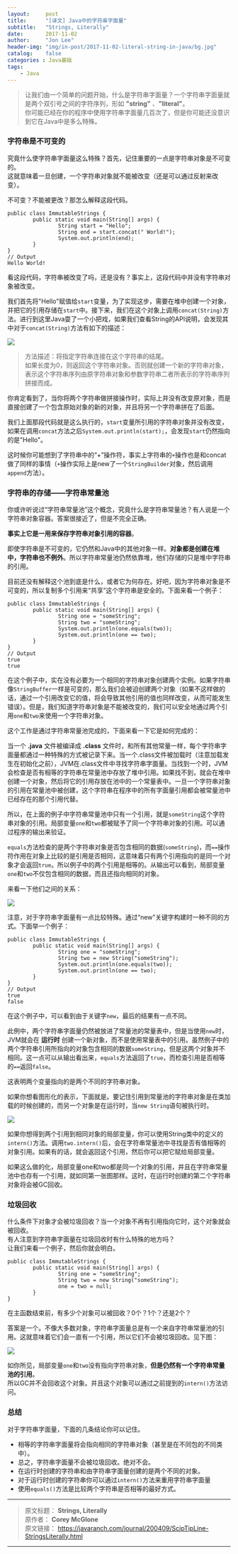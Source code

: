 ```yaml
---
layout:     post
title:      "[译文] Java中的字符串字面量"
subtitle:   "Strings, Literally"
date:       2017-11-02
author:     "Jon Lee"
header-img: "img/in-post/2017-11-02-literal-string-in-java/bg.jpg"
catalog:    false
categories : Java基础
tags:
    - Java
---
```


>让我们由一个简单的问题开始，什么是字符串字面量？一个字符串字面量就是两个双引号之间的字符序列，形如 **"string"** 、**"literal"**。  
你可能已经在你的程序中使用字符串字面量几百次了，但是你可能还没意识到它在Java中是多么特殊。

### 字符串是不可变的

究竟什么使字符串字面量这么特殊？首先，记住重要的一点是字符串对象是不可变的。  
这就意味着一旦创建，一个字符串对象就不能被改变（还是可以通过反射来改变）。

不可变？不能被更改？那怎么解释这段代码。

    public class ImmutableStrings {
            public static void main(String[] args) {
                    String start = "Hello";
                    String end = start.concat(" World!");
                    System.out.println(end);
            }
    }
    // Output
    Hello World!

看这段代码，字符串被改变了吗，还是没有？事实上，这段代码中并没有字符串对象被改变。

我们首先将"Hello"赋值给`start`变量，为了实现这步，需要在堆中创建一个对象，并把它的引用存储在`start`中。接下来，我们在这个对象上调用`concat(String)`方法。进行到这里Java耍了一个小把戏，如果我们查看String的API说明，会发现其中对于`concat(String)`方法有如下的描述：

![](/img/in-post/2017-11-02-literal-string-in-java/1.jpg)

>方法描述：将指定字符串连接在这个字符串的结尾。  
如果长度为0，则返回这个字符串对象。否则就创建一个新的字符串对象，表示这个字符串序列由原字符串对象和参数字符串二者所表示的字符串序列拼接而成。

你肯定看到了，当你将两个字符串做拼接操作时，实际上并没有改变原对象，而是直接创建了一个包含原始对象的新的对象，并且将另一个字符串拼在了后面。

我们上面那段代码就是这么执行的，`start`变量所引用的字符串对象并没有改变，如果在调用`concat`方法之后`System.out.println(start);`，会发现`start`仍然指向的是"Hello"。

这时候你可能想到了字符串中的“+”操作符，事实上字符串的`+`操作也是和concat做了同样的事情（`+`操作实际上是new了一个`StringBuilder`对象，然后调用`append`方法）。

### 字符串的存储——字符串常量池

你或许听说过“字符串常量池”这个概念，究竟什么是字符串常量池？有人说是一个字符串对象容器。答案很接近了，但是不完全正确。

**事实上它是一用来保存字符串对象引用的容器**。

即使字符串是不可变的，它仍然和Java中的其他对象一样。**对象都是创建在堆中，字符串也不例外**。所以字符串常量池仍然依靠堆，他们存储的只是堆中字符串的引用。

目前还没有解释这个池到底是什么，或者它为何存在。好吧，因为字符串对象是不可变的，所以复制多个引用来“共享”这个字符串是安全的。下面来看一个例子：

    public class ImmutableStrings {
            public static void main(String[] args) {
                    String one = "someString";
                    String two = "someString";
                    System.out.println(one.equals(two));
                    System.out.println(one == two);
            }
    }
    // Output
    true
    true

在这个例子中，实在没有必要为一个相同的字符串对象创建两个实例。如果字符串像`StringBuffer`一样是可变的，那么我们会被迫创建两个对象（如果不这样做的话，通过一个引用改变它的值，将会导致其他引用的值也同样改变，从而可能发生错误）。但是，我们知道字符串对象是不能被改变的，我们可以安全地通过两个引用`one`和`two`来使用一个字符串对象。  

这个工作是通过字符串常量池完成的，下面来看一下它是如何完成的：

当一个 **.java** 文件被编译成 **.class** 文件时，和所有其他常量一样，每个字符串字面量都通过一种特殊的方式被记录下来。当一个.class文件被加载时（注意加载发生在初始化之前），JVM在.class文件中寻找字符串字面量。当找到一个时，JVM会检查是否有相等的字符串在常量池中存放了堆中引用。如果找不到，就会在堆中创建一个对象，然后将它的引用存放在池中的一个常量表中。一旦一个字符串对象的引用在常量池中被创建，这个字符串在程序中的所有字面量引用都会被常量池中已经存在的那个引用代替。

所以，在上面的例子中字符串常量池中只有一个引用，就是`someString`这个字符串对象的引用。局部变量`one`和`two`都被赋予了同一个字符串对象的引用。可以通过程序的输出来验证。

`equals`方法检查的是两个字符串对象是否包含相同的数据(`someString`)，而`==`操作符作用在对象上比较的是引用是否相同，这意味着只有两个引用指向的是同一个对象才会返回`true`。所以例子中的两个引用是相等的。从输出可以看到，局部变量`one`和`two`不仅包含相同的数据，而且还指向相同的对象。

来看一下他们之间的关系：

![](/img/in-post/2017-11-02-literal-string-in-java/2.jpg)

注意，对于字符串字面量有一点比较特殊。通过“new”关键字构建时一种不同的方式。下面举一个例子：

    public class ImmutableStrings {
            public static void main(String[] args) {
                    String one = "someString";
                    String two = new String("someString");
                    System.out.println(one.equals(two));
                    System.out.println(one == two);
            }
    }
    // Output
    true
    false

在这个例子中，可以看到由于关键字`new`，最后的结果有一点不同。

此例中，两个字符串字面量仍然被放进了常量池的常量表中，但是当使用`new`时，JVM就会在 **运行时** 创建一个新对象，而不是使用常量表中的引用。虽然例子中的两个字符串引用所指向的对象包含相同的数据`someString`，但是这两个对象并不相同。这一点可以从输出看出来，`equals`方法返回了`true`，而检查引用是否相等的`==`返回`false`。

这表明两个变量指向的是两个不同的字符串对象。

如果你想看图形化的表示，下面就是。要记住引用到常量池的字符串对象是在类加载的时候创建的，而另一个对象是在运行时，当`new String`语句被执行时。

![](/img/in-post/2017-11-02-literal-string-in-java/3.jpg)

如果你想得到两个引用到相同对象的局部变量，你可以使用String类中的定义的`intern()`方法。调用`two.intern()`后，会在字符串常量池中寻找是否有值相等的对象引用。如果有的话，就会返回这个引用，然后你可以把它赋给局部变量。

如果这么做的化，局部变量one和two都是同一个对象的引用，并且在字符串常量池中也存有一个引用，就如同第一张图那样。这时，在运行时创建的第二个字符串对象将会被GC回收。

### 垃圾回收

什么条件下对象才会被垃圾回收？当一个对象不再有引用指向它时，这个对象就会被回收。  
有人注意到字符串字面量在垃圾回收时有什么特殊的地方吗？  
让我们来看一个例子，然后你就会明白。

    public class ImmutableStrings {
            public static void main(String[] args) {
                    String one = "someString";
                    String two = new String("someString");
                    one = two = null;
            }
    }

在主函数结束前，有多少个对象可以被回收？0个？1个？还是2个？

答案是一个。不像大多数对象，字符串字面量总是有一个来自字符串常量池的引用。这就意味着它们会一直有一个引用，所以它们不会被垃圾回收。见下图：

![](/img/in-post/2017-11-02-literal-string-in-java/4.jpg)

如你所见，局部变量`one`和`two`没有指向字符串对象，**但是仍然有一个字符串常量池的引用**。  
所以GC并不会回收这个对象。并且这个对象可以通过之前提到的`intern()`方法访问。

### 总结

对于字符串字面量，下面的几条结论你可以记住。

* 相等的字符串字面量将会指向相同的字符串对象（甚至是在不同包的不同类中）。
* 总之，字符串字面量不会被垃圾回收。绝对不会。
* 在运行时创建的字符串和由字符串字面量创建的是两个不同的对象。
* 对于运行时创建的字符串你可以通过`intern()`方法来重用字符串字面量
* 使用`equals()`方法是比较两个字符串是否相等的最好方式。

---

> 原文标题： **Strings, Literally**  
原作者： **Corey McGlone**  
原文链接： https://javaranch.com/journal/200409/ScjpTipLine-StringsLiterally.html

---
